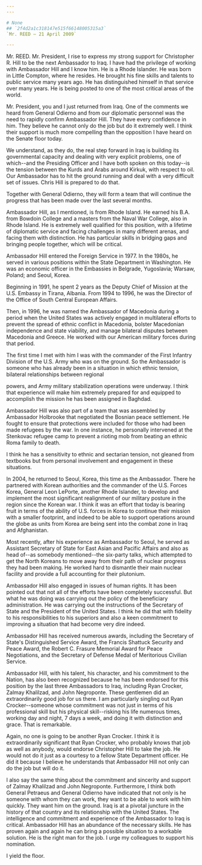 ```yaml
---
---

# None
## `2f4d2a1c318147e515f66148005315a3`
`Mr. REED — 21 April 2009`

---
```



Mr. REED. Mr. President, I rise to express my strong support for 
Christopher R. Hill to be the next Ambassador to Iraq. I have had the 
privilege of working with Ambassador Hill and I know him. He is a Rhode 
Islander. He was born in Little Compton, where he resides. He brought 
his fine skills and talents to public service many years ago. He has 
distinguished himself in that service over many years. He is being 
posted to one of the most critical areas of the world.

Mr. President, you and I just returned from Iraq. One of the comments 
we heard from General Odierno and from our diplomatic personnel was the 
need to rapidly confirm Ambassador Hill. They have every confidence in 
him. They believe he cannot only do the job but do it extremely well. I 
think their support is much more compelling than the opposition I have 
heard on the Senate floor today.

We understand, as they do, the real step forward in Iraq is building 
its governmental capacity and dealing with very explicit problems, one 
of which--and the Presiding Officer and I have both spoken on this 
today--is the tension between the Kurds and Arabs around Kirkuk, with 
respect to oil. Our Ambassador has to hit the ground running and deal 
with a very difficult set of issues. Chris Hill is prepared to do that.

Together with General Odierno, they will form a team that will 
continue the progress that has been made over the last several months.

Ambassador Hill, as I mentioned, is from Rhode Island. He earned his 
B.A. from Bowdoin College and a masters from the Naval War College, 
also in Rhode Island. He is extremely well qualified for this position, 
with a lifetime of diplomatic service and facing challenges in many 
different arenas, and facing them with distinction. He has particular 
skills in bridging gaps and bringing people together, which will be 
critical.

Ambassador Hill entered the Foreign Service in 1977. In the 1980s, he 
served in various positions within the State Department in Washington. 
He was an economic officer in the Embassies in Belgrade, Yugoslavia; 
Warsaw, Poland; and Seoul, Korea.

Beginning in 1991, he spent 2 years as the Deputy Chief of Mission at 
the U.S. Embassy in Tirana, Albania. From 1994 to 1996, he was the 
Director of the Office of South Central European Affairs.

Then, in 1996, he was named the Ambassador of Macedonia during a 
period when the United States was actively engaged in multilateral 
efforts to prevent the spread of ethnic conflict in Macedonia, bolster 
Macedonian independence and state viability, and manage bilateral 
disputes between Macedonia and Greece. He worked with our American 
military forces during that period.

The first time I met with him I was with the commander of the First 
Infantry Division of the U.S. Army who was on the ground. So the 
Ambassador is someone who has already been in a situation in which 
ethnic tension, bilateral relationships between regional


powers, and Army military stabilization operations were underway. I 
think that experience will make him extremely prepared for and equipped 
to accomplish the mission he has been assigned in Baghdad.

Ambassador Hill was also part of a team that was assembled by 
Ambassador Holbrooke that negotiated the Bosnian peace settlement. He 
fought to ensure that protections were included for those who had been 
made refugees by the war. In one instance, he personally intervened at 
the Stenkovac refugee camp to prevent a rioting mob from beating an 
ethnic Roma family to death.

I think he has a sensitivity to ethnic and sectarian tension, not 
gleaned from textbooks but from personal involvement and engagement in 
these situations.

In 2004, he returned to Seoul, Korea, this time as the Ambassador. 
There he partnered with Korean authorities and the commander of the 
U.S. Forces Korea, General Leon LePorte, another Rhode Islander, to 
develop and implement the most significant realignment of our military 
posture in the region since the Korean war. I think it was an effort 
that today is bearing fruit in terms of the ability of U.S. forces in 
Korea to continue their mission with a smaller footprint, and indeed to 
be able to support operations around the globe as units from Korea are 
being sent into the combat zone in Iraq and Afghanistan.

Most recently, after his experience as Ambassador to Seoul, he served 
as Assistant Secretary of State for East Asian and Pacific Affairs and 
also as head of--as somebody mentioned--the six-party talks, which 
attempted to get the North Koreans to move away from their path of 
nuclear progress they had been making. He worked hard to dismantle 
their main nuclear facility and provide a full accounting for their 
plutonium.

Ambassador Hill also engaged in issues of human rights. It has been 
pointed out that not all of the efforts have been completely 
successful. But what he was doing was carrying out the policy of the 
beneficiary administration. He was carrying out the instructions of the 
Secretary of State and the President of the United States. I think he 
did that with fidelity to his responsibilities to his superiors and 
also a keen commitment to improving a situation that had become very 
dire indeed.

Ambassador Hill has received numerous awards, including the Secretary 
of State's Distinguished Service Award, the Francis Shattuck Security 
and Peace Award, the Robert C. Frasure Memorial Award for Peace 
Negotiations, and the Secretary of Defense Medal of Meritorious 
Civilian Service.

Ambassador Hill, with his talent, his character, and his commitment 
to the Nation, has also been recognized because he has been endorsed 
for this position by the last three Ambassadors to Iraq, including Ryan 
Crocker, Zalmay Khalilzad, and John Negroponte. These gentlemen did an 
extraordinarily good job for us there. I am particularly singling out 
Ryan Crocker--someone whose commitment was not just in terms of his 
professional skill but his physical skill--risking his life numerous 
times, working day and night, 7 days a week, and doing it with 
distinction and grace. That is remarkable.

Again, no one is going to be another Ryan Crocker. I think it is 
extraordinarily significant that Ryan Crocker, who probably knows that 
job as well as anybody, would endorse Christopher Hill to take the job. 
He would not do it just as a courtesy to a fellow State Department 
officer. He did it because I believe he understands that Ambassador 
Hill not only can do the job but will do it.

I also say the same thing about the commitment and sincerity and 
support of Zalmay Khalilzad and John Negroponte. Furthermore, I think 
both General Petraeus and General Odierno have indicated that not only 
is he someone with whom they can work, they want to be able to work 
with him quickly. They want him on the ground. Iraq is at a pivotal 
juncture in the history of that country and its relationship with the 
United States. The intelligence and commitment and experience of the 
Ambassador to Iraq is critical. Ambassador Hill has an abundance of the 
necessary skills. He has proven again and again he can bring a possible 
situation to a workable solution. He is the right man for the job. I 
urge my colleagues to support his nomination.

I yield the floor.